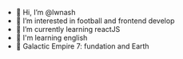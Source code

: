- 👋 Hi, I’m @lwnash
- 👀 I’m interested in football and frontend develop
- 🌱 I’m currently learning reactJS
- 🤯 I'm learning english
- 📖 Galactic Empire 7: fundation and Earth

<!---
lwnash/lwnash is a ✨ special ✨ repository because its `README.md` (this file) appears on your GitHub profile.
You can click the Preview link to take a look at your changes.
--->
